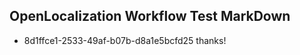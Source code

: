 ## OpenLocalization Workflow Test MarkDown
* 8d1ffce1-2533-49af-b07b-d8a1e5bcfd25 thanks!

<!--HONumber=Oct16_HO3-->


